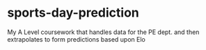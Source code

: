 # sports-day-prediction
My A Level coursework that handles data for the PE dept. and then extrapolates to form predictions based upon Elo
